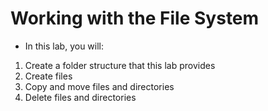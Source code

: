 # Working with the File System
- In this lab, you will:
1. Create a folder structure that this lab provides
2. Create files
3. Copy and move files and directories
4. Delete files and directories
